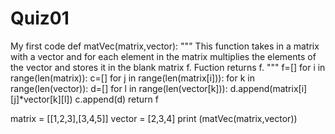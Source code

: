 # Quiz01
My first code
def matVec(matrix,vector): 
  """
  This function takes in a matrix with a vector and for each element in the matrix multiplies the elements of the vector and stores it in the blank matrix f. Fuction returns f.
  """
  f=[]
  for i in range(len(matrix)):
    c=[]
    for j in range(len(matrix[i])):
      for k in range(len(vector)):
        d=[]
        for l in range(len(vector[k])):
          d.append(matrix[i][j]*vector[k][l])
    c.append(d)
  return f

matrix = [[1,2,3],[3,4,5]]
vector = [2,3,4]
print (matVec(matrix,vector)) 
